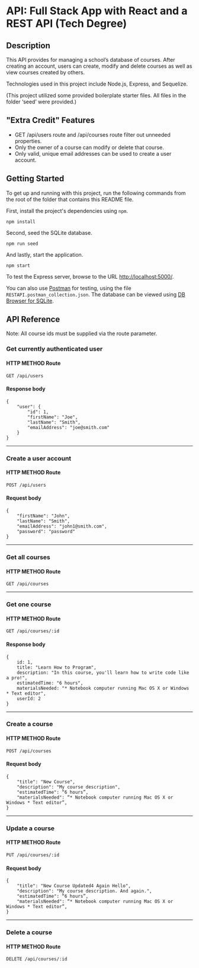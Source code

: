 # API: Full Stack App with React and a REST API (Tech Degree)

## Description

This API provides for managing a school’s database of courses. After creating an account, users can create, modify and delete courses as well as view courses created by others.

Technologies used in this project include Node.js, Express, and Sequelize.

(This project utilized some provided boilerplate starter files. All files in the folder ‘seed’ were provided.)

## "Extra Credit" Features

- GET /api/users route and /api/courses route filter out unneeded properties.
- Only the owner of a course can modify or delete that course.
- Only valid, unique email addresses can be used to create a user account.

## Getting Started

To get up and running with this project, run the following commands from the root of the folder that contains this README file.

First, install the project's dependencies using `npm`.

```
npm install
```

Second, seed the SQLite database.

```
npm run seed
```

And lastly, start the application.

```
npm start
```

To test the Express server, browse to the URL [http://localhost:5000/](http://localhost:5000/).

You can also use [Postman](https://www.getpostman.com/) for testing, using the file `RESTAPI.postman_collection.json`. The database can be viewed using [DB Browser for SQLite](https://sqlitebrowser.org/).

## API Reference

Note: All course ids must be supplied via the route parameter.

### Get currently authenticated user

#### HTTP METHOD Route

`GET /api/users`

#### Response body

```
{
    "user": {
        "id": 1,
        "firstName": "Joe",
        "lastName": "Smith",
        "emailAddress": "joe@smith.com"
    }
}
```

---

### Create a user account

#### HTTP METHOD Route

`POST /api/users`

#### Request body

```
{
    "firstName": "John",
    "lastName": "Smith",
    "emailAddress": "john1@smith.com",
    "password": "password"
}
```

---

### Get all courses

#### HTTP METHOD Route

`GET /api/courses`

---

### Get one course

#### HTTP METHOD Route

`GET /api/courses/:id`

#### Response body

```
{
    id: 1,
    title: "Learn How to Program",
    description: "In this course, you'll learn how to write code like a pro!",
    estimatedTime: "6 hours",
    materialsNeeded: "* Notebook computer running Mac OS X or Windows * Text editor",
    userId: 2
}
```

---

### Create a course

#### HTTP METHOD Route

`POST /api/courses`

#### Request body

```
{
    "title": "New Course",
    "description": "My course description",
    "estimatedTime": “6 hours”,
    "materialsNeeded": “* Notebook computer running Mac OS X or Windows * Text editor”,
}
```

---

### Update a course

#### HTTP METHOD Route

`PUT /api/courses/:id`

#### Request body

```
{
    "title": "New Course Updated4 Again Hello",
    "description": "My course description. And again.",
    "estimatedTime": “6 hours”,
    "materialsNeeded": “* Notebook computer running Mac OS X or Windows * Text editor”,
}
```

---

### Delete a course

#### HTTP METHOD Route

`DELETE /api/courses/:id`
